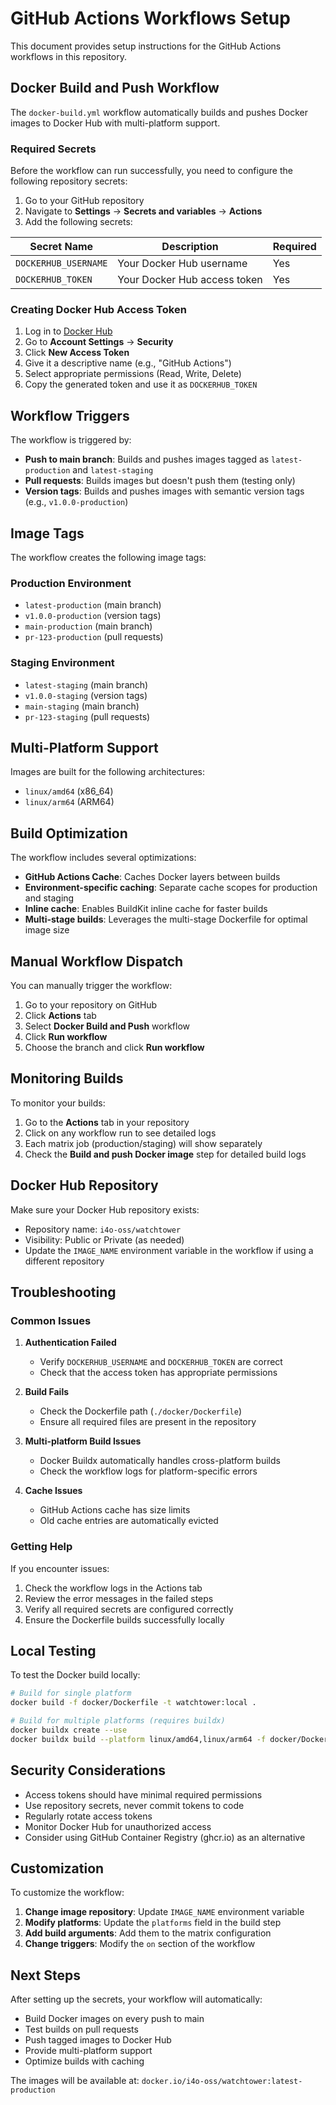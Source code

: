 # GitHub Actions Workflows Setup

This document provides setup instructions for the GitHub Actions workflows in this repository.

## Docker Build and Push Workflow

The `docker-build.yml` workflow automatically builds and pushes Docker images to Docker Hub with multi-platform support.

### Required Secrets

Before the workflow can run successfully, you need to configure the following repository secrets:

1. Go to your GitHub repository
2. Navigate to **Settings** → **Secrets and variables** → **Actions**
3. Add the following secrets:

| Secret Name | Description | Required |
|-------------|-------------|----------|
| `DOCKERHUB_USERNAME` | Your Docker Hub username | Yes |
| `DOCKERHUB_TOKEN` | Your Docker Hub access token | Yes |

### Creating Docker Hub Access Token

1. Log in to [Docker Hub](https://hub.docker.com/)
2. Go to **Account Settings** → **Security**
3. Click **New Access Token**
4. Give it a descriptive name (e.g., "GitHub Actions")
5. Select appropriate permissions (Read, Write, Delete)
6. Copy the generated token and use it as `DOCKERHUB_TOKEN`

## Workflow Triggers

The workflow is triggered by:

- **Push to main branch**: Builds and pushes images tagged as `latest-production` and `latest-staging`
- **Pull requests**: Builds images but doesn't push them (testing only)
- **Version tags**: Builds and pushes images with semantic version tags (e.g., `v1.0.0-production`)

## Image Tags

The workflow creates the following image tags:

### Production Environment
- `latest-production` (main branch)
- `v1.0.0-production` (version tags)
- `main-production` (main branch)
- `pr-123-production` (pull requests)

### Staging Environment
- `latest-staging` (main branch)
- `v1.0.0-staging` (version tags)
- `main-staging` (main branch)
- `pr-123-staging` (pull requests)

## Multi-Platform Support

Images are built for the following architectures:
- `linux/amd64` (x86_64)
- `linux/arm64` (ARM64)

## Build Optimization

The workflow includes several optimizations:

- **GitHub Actions Cache**: Caches Docker layers between builds
- **Environment-specific caching**: Separate cache scopes for production and staging
- **Inline cache**: Enables BuildKit inline cache for faster builds
- **Multi-stage builds**: Leverages the multi-stage Dockerfile for optimal image size

## Manual Workflow Dispatch

You can manually trigger the workflow:

1. Go to your repository on GitHub
2. Click **Actions** tab
3. Select **Docker Build and Push** workflow
4. Click **Run workflow**
5. Choose the branch and click **Run workflow**

## Monitoring Builds

To monitor your builds:

1. Go to the **Actions** tab in your repository
2. Click on any workflow run to see detailed logs
3. Each matrix job (production/staging) will show separately
4. Check the **Build and push Docker image** step for detailed build logs

## Docker Hub Repository

Make sure your Docker Hub repository exists:
- Repository name: `i4o-oss/watchtower`
- Visibility: Public or Private (as needed)
- Update the `IMAGE_NAME` environment variable in the workflow if using a different repository

## Troubleshooting

### Common Issues

1. **Authentication Failed**
   - Verify `DOCKERHUB_USERNAME` and `DOCKERHUB_TOKEN` are correct
   - Check that the access token has appropriate permissions

2. **Build Fails**
   - Check the Dockerfile path (`./docker/Dockerfile`)
   - Ensure all required files are present in the repository

3. **Multi-platform Build Issues**
   - Docker Buildx automatically handles cross-platform builds
   - Check the workflow logs for platform-specific errors

4. **Cache Issues**
   - GitHub Actions cache has size limits
   - Old cache entries are automatically evicted

### Getting Help

If you encounter issues:
1. Check the workflow logs in the Actions tab
2. Review the error messages in the failed steps
3. Verify all required secrets are configured correctly
4. Ensure the Dockerfile builds successfully locally

## Local Testing

To test the Docker build locally:

```bash
# Build for single platform
docker build -f docker/Dockerfile -t watchtower:local .

# Build for multiple platforms (requires buildx)
docker buildx create --use
docker buildx build --platform linux/amd64,linux/arm64 -f docker/Dockerfile -t watchtower:local .
```

## Security Considerations

- Access tokens should have minimal required permissions
- Use repository secrets, never commit tokens to code
- Regularly rotate access tokens
- Monitor Docker Hub for unauthorized access
- Consider using GitHub Container Registry (ghcr.io) as an alternative

## Customization

To customize the workflow:

1. **Change image repository**: Update `IMAGE_NAME` environment variable
2. **Modify platforms**: Update the `platforms` field in the build step
3. **Add build arguments**: Add them to the matrix configuration
4. **Change triggers**: Modify the `on` section of the workflow

## Next Steps

After setting up the secrets, your workflow will automatically:
- Build Docker images on every push to main
- Test builds on pull requests
- Push tagged images to Docker Hub
- Provide multi-platform support
- Optimize builds with caching

The images will be available at: `docker.io/i4o-oss/watchtower:latest-production`